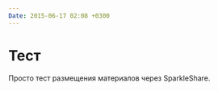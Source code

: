 ```yaml
---
Date: 2015-06-17 02:08 +0300
---
```


# Тест

Просто тест размещения материалов через SparkleShare.
